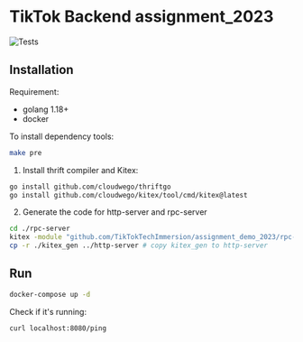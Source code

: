 # TikTok Backend assignment_2023

![Tests](https://github.com/TikTokTechImmersion/assignment_demo_2023/actions/workflows/test.yml/badge.svg)

## Installation

Requirement:

- golang 1.18+
- docker

To install dependency tools:

```bash
make pre
```
1. Install thrift compiler and Kitex:
```bash
go install github.com/cloudwego/thriftgo
go install github.com/cloudwego/kitex/tool/cmd/kitex@latest
```
 2. Generate the code for http-server and rpc-server
```bash
cd ./rpc-server
kitex -module "github.com/TikTokTechImmersion/assignment_demo_2023/rpc-server" -service imservice ../idl_rpc.thrift
cp -r ./kitex_gen ../http-server # copy kitex_gen to http-server
```

## Run

```bash
docker-compose up -d
```

Check if it's running:

```bash
curl localhost:8080/ping
```
